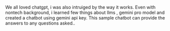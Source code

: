 We all loved chatgpt, i was also intruiged by the way it works. Even with nontech background, i learned few things about llms , gemini pro model and created a chatbot using gemini api key. This sample chatbot can provide the answers to any questions asked.. 
 
